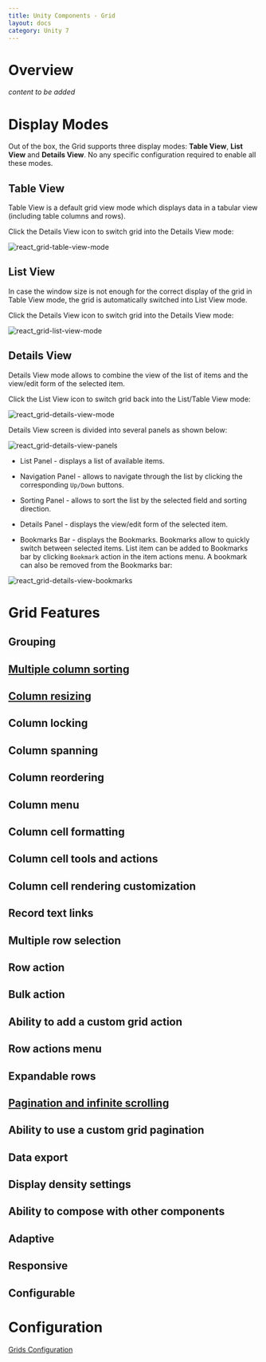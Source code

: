 ```yaml
---
title: Unity Components - Grid
layout: docs
category: Unity 7
---
```

# Overview

*content to be added*

# Display Modes

Out of the box, the Grid supports three display modes: **Table View**, **List View** and **Details View**. No any specific configuration required to enable all these modes.

## Table View

Table View is a default grid view mode which displays data in a tabular view (including table columns and rows).

Click the Details View icon to switch grid into the Details View mode:

![react_grid-table-view-mode](grid/images/displaymode_react_tableview.png)

## List View

In case the window size is not enough for the correct display of the grid in Table View mode, the grid is automatically switched into List View mode.

Click the Details View icon to switch grid into the Details View mode:

![react_grid-list-view-mode](grid/images/displaymode_react_listview.png)

## Details View

Details View mode allows to combine the view of the list of items and the view/edit form of the selected item.

Click the List View icon to switch grid back into the List/Table View mode:

![react_grid-details-view-mode](grid/images/displaymode_react_detailsview.png)

Details View screen is divided into several panels as shown below:

![react_grid-details-view-panels](grid/images/displaymode_react_detailsview_panels.png)

- List Panel - displays a list of available items.

- Navigation Panel - allows to navigate through the list by clicking the corresponding `Up/Down` buttons.

- Sorting Panel - allows to sort the list by the selected field and sorting direction.

- Details Panel - displays the view/edit form of the selected item.

- Bookmarks Bar - displays the Bookmarks. Bookmarks allow to quickly switch between selected items. List item can be added to Bookmarks bar by clicking `Bookmark` action in the item actions menu. A bookmark can also be removed from the Bookmarks bar:

![react_grid-details-view-bookmarks](grid/images/displaymode_react_detailsview_bookmarks.png)

# Grid Features

## Grouping
## [Multiple column sorting](grid/multiple-column-sorting.md)
## [Column resizing](grid/column-resizing.md)
## Column locking
## Column spanning
## Column reordering
## Column menu
## Column cell formatting
## Column cell tools and actions
## Column cell rendering customization
## Record text links
## Multiple row selection
## Row action
## Bulk action
## Ability to add a custom grid action
## Row actions menu
## Expandable rows
## [Pagination and infinite scrolling](grid/pagination-and-infinite-scrolling.md)
## Ability to use a custom grid pagination
## Data export
## Display density settings
## Ability to compose with other components
## Adaptive
## Responsive
## Configurable

# Configuration

[Grids Configuration](../configuration/grids.md)
